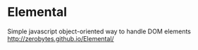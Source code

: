 # Elemental
Simple javascript object-oriented way to handle DOM elements
http://zerobytes.github.io/Elemental/


